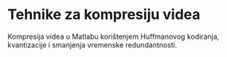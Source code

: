# Tehnike za kompresiju videa
Kompresija videa u Matlabu korištenjem Huffmanovog kodiranja, kvantizacije i smanjenja vremenske redundantnosti.
